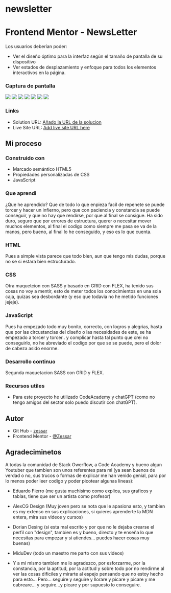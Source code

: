 # newsletter
# Frontend Mentor - NewsLetter

Los usuarios deberían poder:

- Ver el diseño óptimo para la interfaz según el tamaño de pantalla de su dispositivo
- Ver estados de desplazamiento y enfoque para todos los elementos interactivos en la página.

### Captura de pantalla

![](capturas/Captura%20de%20pantalla%202023-10-20%20150157.png)
![](capturas/Captura%20de%20pantalla%202023-10-20%20150202.png)
![](capturas/Captura%20de%20pantalla%202023-10-20%20150206.png)
![](capturas/Captura%20de%20pantalla%202023-10-20%20150214.png)
![](capturas/Captura%20de%20pantalla%202023-10-20%20150334.png)
![](capturas/Captura%20de%20pantalla%202023-10-20%20150345.png)
![](capturas/Captura%20de%20pantalla%202023-10-20%20150403.png)


### Links

- Solution URL: [Añado la URL de la solucion](https://github.com/Zessar/newsletter)
- Live Site URL: [Add live site URL here](https://zessar.github.io/newsletter/)

## Mi proceso

### Construido con

- Marcado semántico HTML5
- Propiedades personalizadas de CSS
- JavaScript

### Que aprendi
¿Que he aprendido? Que de todo lo que enpieza facil de repenete se puede torcer y hacer un infierno, pero que con paciencia y constancia se puede conseguir, y que no hay que rendirse, por que al final se consigue. Ha sido duro, seguro que por errores de estructura, querer o necesitar mover muchos elementos, al final el codigo como siempre me pasa se va de la manos, pero bueno, al final lo he conseguido, y eso es lo que cuenta.

### HTML

Pues a simple vista parece que todo bien, aun que tengo mis dudas, porque no se si estara bien estructurado.

### CSS

Otra maquetcion con SASS y basado en GRID con FLEX, ha tenido sus cosas no voy a mentir, esto de meter todos los conocimientos en una sola caja, quizas sea desbordante (y eso que todavia no he metido funciones jejeje).

### JavaScript

Pues ha empezado todo muy bonito, correcto, con logros y alegrias, hasta que por las circustancias del diseño o las necesidades de este, se ha empezado a torcer y torcer.. y complicar hasta tal punto que crei no conseguirlo, no he abreviado el codigo por que se se puede, pero el dolor de cabeza asido enorme.

### Desarrollo continuo

Segunda maquetacion SASS con GRID y FLEX.

### Recursos utiles

- Para este proyecto he utilizado CodeAcademy y chatGPT (como no tengo amigos del sector solo puedo discutir con chatGPT).

## Autor

- Git Hub - [zessar](https://github.com/Zessar)
- Frontend Mentor - [@Zessar](https://www.frontendmentor.io/profile/Zessar)



## Agradeciminetos

A todas la comunidad de Stack Owerflow, a Code Academy y bueno algun Youtuber que tambien son unos referentes para mi (ya sean buenos de verdad o no, sus trucos o formas de explicar me han venido genial, para por lo menos poder leer codigo y poder picotear algunas lineas):

 - Eduardo Fierro (me gusta muchisimo como explica, sus graficos y tablas, tiene que ser un artista como profesor)

 - AlexCG Design (Muy joven pero se nota que le apasiona esto, y tambien es my extenso en sus explicaciones, si quieres aprenderte la MDN entera, mira sus videos y cursos)

 - Dorian Desing (si esta mal escrito y por que no le dejaba crearse el perfil con "design", tambien es y bueno, directo y te enseña lo que necesitas para empezar y si atiendes... puedes hacer cosas muy buenas)

 - MiduDev (todo un maestro me parto con sus videos)

 - Y a mi mismo tambien me lo agradezco, por esforzarme, por la constancia, por la aptitud, por la actitud y sobre todo por no rendirme al ver las cosas dificiles y mirarte al espejo pensando que no estoy hecho para esto... Pero... seguire y seguire y llorare y picare y picare y me cabreare... y seguire...y picare y por supuesto lo conseguire.


